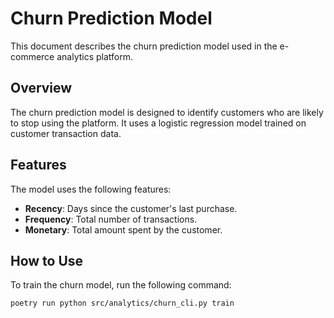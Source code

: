 # Churn Prediction Model

This document describes the churn prediction model used in the e-commerce analytics platform.

## Overview

The churn prediction model is designed to identify customers who are likely to stop using the platform. It uses a logistic regression model trained on customer transaction data.

## Features

The model uses the following features:

- **Recency**: Days since the customer's last purchase.
- **Frequency**: Total number of transactions.
- **Monetary**: Total amount spent by the customer.

## How to Use

To train the churn model, run the following command:

```bash
poetry run python src/analytics/churn_cli.py train
```
